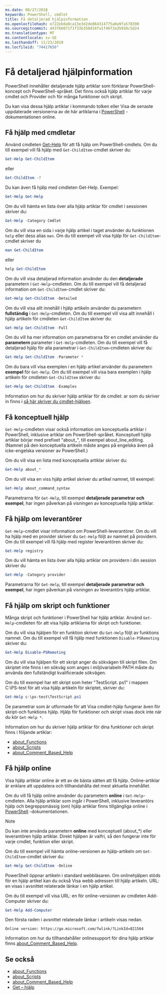 ```yaml
---
ms.date: 08/27/2018
keywords: PowerShell, cmdlet
title: Få detaljerad hjälpinformation
ms.openlocfilehash: e722eb8a0ca13e3d2de864314775a0a9fa578390
ms.sourcegitcommit: d43f66071f1f33b350d34fa1f46f3a35910c5d24
ms.translationtype: MT
ms.contentlocale: sv-SE
ms.lasthandoff: 11/23/2019
ms.locfileid: "74417656"
---
```

# <a name="getting-detailed-help-information"></a>Få detaljerad hjälpinformation

PowerShell innehåller detaljerade hjälp artiklar som förklarar PowerShell-koncept och PowerShell-språket. Det finns också hjälp artiklar för varje cmdlet och Provider och för många funktioner och skript.

Du kan visa dessa hjälp artiklar i kommando tolken eller Visa de senaste uppdaterade versionerna av de här artiklarna i [PowerShell](/powershell/scripting/overview) -dokumentationen online.

## <a name="getting-help-for-cmdlets"></a>Få hjälp med cmdletar

Använd cmdleten [Get-Help](/powershell/module/microsoft.powershell.core/Get-Help) för att få hjälp om PowerShell-cmdlets. Om du till exempel vill få hjälp med `Get-ChildItem`-cmdlet skriver du:

```powershell
Get-Help Get-ChildItem
```

eller

```powershell
Get-ChildItem -?
```

Du kan även få hjälp med cmdleten Get-Help. Exempel:

```powershell
Get-Help Get-Help
```

Om du vill hämta en lista över alla hjälp artiklar för cmdlet i sessionen skriver du:

```powershell
Get-Help -Category Cmdlet
```

Om du vill visa en sida i varje hjälp artikel i taget använder du funktionen `help` eller dess alias `man`.
Om du till exempel vill visa hjälp för `Get-ChildItem`-cmdlet skriver du

```powershell
man Get-ChildItem
```

eller

```powershell
help Get-ChildItem
```

Om du vill visa detaljerad information använder du den **detaljerade** parametern i `Get-Help`-cmdleten. Om du till exempel vill få detaljerad information om `Get-ChildItem`-cmdlet skriver du:

```powershell
Get-Help Get-ChildItem -Detailed
```

Om du vill visa allt innehåll i hjälp artikeln använder du parametern **fullständig** i `Get-Help`-cmdleten. Om du till exempel vill visa allt innehåll i hjälp artikeln för cmdleten `Get-ChildItem` skriver du:

```powershell
Get-Help Get-ChildItem -Full
```

Om du vill ha mer information om parametrarna för en cmdlet använder du **parametern** parameter i `Get-Help`-cmdleten. Om du till exempel vill få detaljerad hjälp för alla parametrar i `Get-ChildItem`-cmdleten skriver du:

```powershell
Get-Help Get-ChildItem -Parameter *
```

Om du bara vill visa exemplen i en hjälp artikel använder du parametern **exempel** för `Get-Help`.
Om du till exempel vill visa bara exemplen i hjälp artikeln för cmdleten `Get-ChildItem` skriver du:

```powershell
Get-Help Get-ChildItem -Examples
```

Information om hur du skriver hjälp artiklar för de cmdlet: ar som du skriver in finns i [så här skriver du cmdlet-hjälpen](/powershell/scripting/developer/help/writing-help-for-windows-powershell-cmdlets).

## <a name="getting-conceptual-help"></a>Få konceptuell hjälp

`Get-Help`-cmdleten visar också information om konceptuella artiklar i PowerShell, inklusive artiklar om PowerShell-språket. Konceptuell hjälp artiklar börjar med prefixet "about_", till exempel about_line_editing. (Namnet på den konceptuella artikeln måste anges på engelska även på icke-engelska versioner av PowerShell.)

Om du vill visa en lista med konceptuella artiklar skriver du:

```powershell
Get-Help about_*
```

Om du vill visa en viss hjälp artikel skriver du artikel namnet, till exempel:

```powershell
Get-Help about_command_syntax
```

Parametrarna för `Get-Help`, till exempel **detaljerade** **parametrar och** **exempel**, har ingen påverkan på visningen av konceptuella hjälp artiklar.

## <a name="getting-help-about-providers"></a>Få hjälp om leverantörer

`Get-Help`-cmdlet visar information om PowerShell-leverantörer. Om du vill ha hjälp med en provider skriver du `Get-Help` följt av namnet på providern. Om du till exempel vill få hjälp med register leverantören skriver du:

```powershell
Get-Help registry
```

Om du vill hämta en lista över alla hjälp artiklar om providern i din session skriver du

```powershell
Get-Help -Category provider
```

Parametrarna för `Get-Help`, till exempel **detaljerade** **parametrar och** **exempel**, har ingen påverkan på visningen av leverantörs hjälp artiklar.

## <a name="getting-help-about-scripts-and-functions"></a>Få hjälp om skript och funktioner

Många skript och funktioner i PowerShell har hjälp artiklar. Använd `Get-Help`-cmdleten för att visa hjälp artiklarna för skript och funktioner.

Om du vill visa hjälpen för en funktion skriver du `Get-Help` följt av funktions namnet. Om du till exempel vill få hjälp med funktionen `Disable-PSRemoting` skriver du:

```powershell
Get-Help Disable-PSRemoting
```

Om du vill visa hjälpen för ett skript anger du sökvägen till skript filen. Om skriptet inte finns i en sökväg som anges i miljövariabeln PATH måste du använda den fullständigt kvalificerade sökvägen.

Om du till exempel har ett skript som heter "TestScript. ps1" i mappen C:\\PS-test för att visa hjälp artikeln för skriptet, skriver du:

```powershell
Get-Help c:\ps-test\TestScript.ps1
```

De parametrar som är utformade för att Visa cmdlet-hjälp fungerar även för skript-och funktions hjälp. Hjälp för funktioner och skript visas dock inte när du kör `Get-Help *`.

Information om hur du skriver hjälp artiklar för dina funktioner och skript finns i följande artiklar:

- [about_Functions](/powershell/module/microsoft.powershell.core/about/about_functions)
- [about_Scripts](/powershell/module/microsoft.powershell.core/about/about_scripts)
- [about_Comment_Based_Help](/powershell/module/microsoft.powershell.core/about/about_comment_based_help)

## <a name="getting-help-online"></a>Få hjälp online

Visa hjälp artiklar online är ett av de bästa sätten att få hjälp. Online-artiklar är enklare att uppdatera och tillhandahålla det mest aktuella innehållet.

Om du vill få hjälp online använder du parametern **online** i `Get-Help`-cmdleten. Alla hjälp artiklar som ingår i PowerShell, inklusive leverantörs hjälp och begreppsmässig (om) hjälp artiklar finns tillgängliga online i [PowerShell](/powershell/scripting/powershell-scripting) -dokumentationen.

> [!NOTE]
> Du kan inte använda parametern **online** med konceptuell (about_\*) eller leverantören hjälp artiklar.
> Direkt hjälpen är valfri, så den fungerar inte för varje cmdlet, funktion eller skript.

Om du till exempel vill hämta online-versionen av hjälp-artikeln om `Get-ChildItem`-cmdlet skriver du:

```powershell
Get-Help Get-ChildItem -Online
```

PowerShell öppnar artikeln i standard webbläsaren. Om onlinehjälpen stöds för en hjälp artikel kan du också Visa webb adressen till hjälp artikeln. URL: en visas i avsnittet relaterade länkar i en hjälp artikel.

Om du till exempel vill visa URL: en för online-versionen av cmdleten Add-Computer skriver du:

```powershell
Get-Help Add-Computer
```

Den första raden i avsnittet relaterade länkar i artikeln visas nedan.

```Output
Online version: https://go.microsoft.com/fwlink/?LinkId=821564
```

Information om hur du tillhandahåller onlinesupport för dina hjälp artiklar finns [about_Comment_Based_Help](/powershell/module/microsoft.powershell.core/about/about_comment_based_help).

## <a name="see-also"></a>Se också

- [about_Functions](/powershell/module/microsoft.powershell.core/about/about_functions)
- [about_Scripts](/powershell/module/microsoft.powershell.core/about/about_scripts)
- [about_Comment_Based_Help](/powershell/module/microsoft.powershell.core/about/about_comment_based_help)
- [Get – hjälp](/powershell/module/microsoft.powershell.core/get-help)
